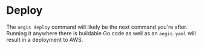 # Deploy

The `aegis deploy` command will likely be the next command you're after. Running it anywhere there is buildable
Go code as well as an `aegis.yaml` will result in a deployment to AWS.

